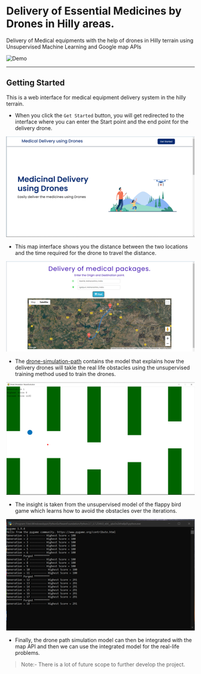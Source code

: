 # Delivery of Essential Medicines by Drones in Hilly areas.



Delivery of Medical equipments with the help of drones in Hilly terrain using Unsupervised Machine Learning and Google map APIs

![Demo](assets/results/demo.gif)

--- 

## Getting Started

This is a web interface for medical equipment delivery system in the hilly terrain.

- When you click the `Get Started` button, you will get redirected to the interface where you can enter the Start point and the end point for the delivery drone.


![Getting stared](assets/results/face.png)

- This map interface shows you the distance between the two locations and the time required for the drone to travel the distance.

![Map1](assets/results/5.png)

- The [drone-simulation-path](drone-path-simulation/) contains the model that explains how the delivery drones will takle the real life obstacles using the unsupervised training method used to train the drones.

![Drone](assets/results/drone-simulator.png)

- The insight is taken from the unsupervised model of the flappy bird game which learns how to avoid the obstacles over the iterations.

![result](assets/results/results-analysis.png)

- Finally, the drone path simulation model can then be integrated with the map API and then we can use the integrated model for the real-life problems. 

> Note:- There is a lot of future scope to further develop the project.